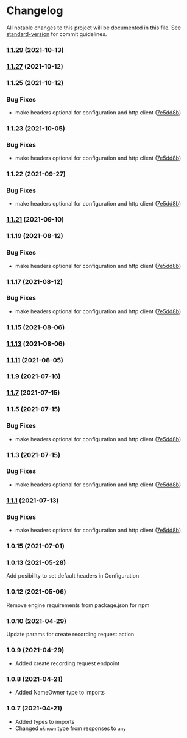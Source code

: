# Changelog

All notable changes to this project will be documented in this file. See [standard-version](https://github.com/conventional-changelog/standard-version) for commit guidelines.

### [1.1.29](https://github.com/NameCoach/gpdb-client-js/compare/v1.1.27...v1.1.29) (2021-10-13)

### [1.1.27](https://github.com/NameCoach/gpdb-client-js/compare/v1.1.25...v1.1.27) (2021-10-12)

### 1.1.25 (2021-10-12)


### Bug Fixes

* make headers optional for configuration and http client ([7e5dd8b](https://github.com/NameCoach/gpdb-client-js/commit/7e5dd8b014a5c1724d106b5d8fdd2c6970889b25))

### 1.1.23 (2021-10-05)


### Bug Fixes

* make headers optional for configuration and http client ([7e5dd8b](https://github.com/NameCoach/gpdb-client-js/commit/7e5dd8b014a5c1724d106b5d8fdd2c6970889b25))

### 1.1.22 (2021-09-27)


### Bug Fixes

* make headers optional for configuration and http client ([7e5dd8b](https://github.com/NameCoach/gpdb-client-js/commit/7e5dd8b014a5c1724d106b5d8fdd2c6970889b25))

### [1.1.21](https://github.com/NameCoach/gpdb-client-js/compare/v1.1.15...v1.1.21) (2021-09-10)

### 1.1.19 (2021-08-12)


### Bug Fixes

* make headers optional for configuration and http client ([7e5dd8b](https://github.com/NameCoach/gpdb-client-js/commit/7e5dd8b014a5c1724d106b5d8fdd2c6970889b25))

### 1.1.17 (2021-08-12)


### Bug Fixes

* make headers optional for configuration and http client ([7e5dd8b](https://github.com/NameCoach/gpdb-client-js/commit/7e5dd8b014a5c1724d106b5d8fdd2c6970889b25))

### [1.1.15](https://github.com/NameCoach/gpdb-client-js/compare/v1.1.13...v1.1.15) (2021-08-06)

### [1.1.13](https://github.com/NameCoach/gpdb-client-js/compare/v1.1.9...v1.1.13) (2021-08-06)

### [1.1.11](https://github.com/NameCoach/gpdb-client-js/compare/v1.1.9...v1.1.11) (2021-08-05)

### [1.1.9](https://github.com/NameCoach/gpdb-client-js/compare/v1.1.5...v1.1.9) (2021-07-16)

### [1.1.7](https://github.com/NameCoach/gpdb-client-js/compare/v1.1.1...v1.1.7) (2021-07-15)

### 1.1.5 (2021-07-15)


### Bug Fixes

* make headers optional for configuration and http client ([7e5dd8b](https://github.com/NameCoach/gpdb-client-js/commit/7e5dd8b014a5c1724d106b5d8fdd2c6970889b25))

### 1.1.3 (2021-07-15)


### Bug Fixes

* make headers optional for configuration and http client ([7e5dd8b](https://github.com/NameCoach/gpdb-client-js/commit/7e5dd8b014a5c1724d106b5d8fdd2c6970889b25))

### [1.1.1](https://github.com/NameCoach/gpdb-client-js/compare/v1.0.15...v1.1.1) (2021-07-13)


### Bug Fixes

* make headers optional for configuration and http client ([7e5dd8b](https://github.com/NameCoach/gpdb-client-js/commit/7e5dd8b014a5c1724d106b5d8fdd2c6970889b25))

### 1.0.15 (2021-07-01)

### 1.0.13 (2021-05-28)
Add posibility to set default headers in Configuration
### 1.0.12 (2021-05-06)
Remove engine requirements from package.json for npm
### 1.0.10 (2021-04-29)
Update params for create recording request action

### 1.0.9 (2021-04-29)
- Added create recording request endpoint

### 1.0.8 (2021-04-21)
- Added NameOwner type to imports

### 1.0.7 (2021-04-21)
- Added types to imports
- Changed `uknown` type from responses to `any`
